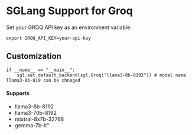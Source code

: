 # SGLang Support for Groq

Set your GROQ API key as an environment variable:
```
export GROQ_API_KEY=your-api-key
```


## Customization

```
if __name__ == "__main__":
    sgl.set_default_backend(sgl.Groq("llama3-8b-8192")) # model name llama3-8b-819 can be chnaged
```

#### Supports
+ llama3-8b-8192
+ llama3-70b-8192
+ mixtral-8x7b-32768
+ gemma-7b-it"
